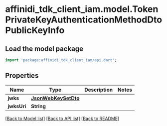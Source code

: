 # affinidi_tdk_client_iam.model.TokenPrivateKeyAuthenticationMethodDtoPublicKeyInfo

## Load the model package

```dart
import 'package:affinidi_tdk_client_iam/api.dart';
```

## Properties

| Name        | Type                                        | Description | Notes |
| ----------- | ------------------------------------------- | ----------- | ----- |
| **jwks**    | [**JsonWebKeySetDto**](JsonWebKeySetDto.md) |             |
| **jwksUri** | **String**                                  |             |

[[Back to Model list]](../README.md#documentation-for-models) [[Back to API list]](../README.md#documentation-for-api-endpoints) [[Back to README]](../README.md)
